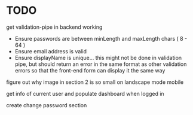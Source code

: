 # TODO
get validation-pipe in backend working
  - Ensure passwords are between minLength and maxLength chars ( 8 - 64 )
  - Ensure email address is valid
  - Ensure displayName is unique... this might not be done in validation pipe, but should return an error in the same format as other validation errors so that the front-end form can display it the same way

figure out why image in section 2 is so small on landscape mode mobile

get info of current user and populate dashboard when logged in

create change password section